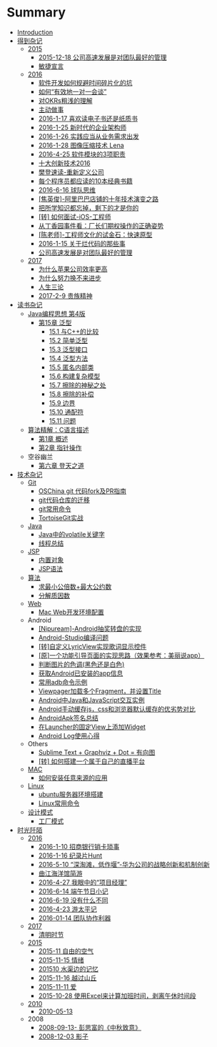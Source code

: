 # Summary

* [Introduction](README.md)
* [得到杂记](de-dao-za-ji.md)
  * [2015](2015.md)
    * [2015-12-18 公司高速发展是对团队最好的管理](de-dao-za-ji/2015/2015-12-18-gong-si-gao-su-fa-zhan-shi-dui-tuan-dui-zui-hao-de-guan-li.md)
    * [敏捷宣言](de-dao-za-ji/2015/min-jie-xuan-yan.md)
  * [2016](de-dao-za-ji/2016.md)
    * [软件开发如何规避时间碎片化的坑](de-dao-za-ji/2016/ruan-jian-kai-fa-ru-he-gui-bi-shi-jian-sui-pian-hua-de-keng.md)
    * [如何“有效地一对一会谈”](de-dao-za-ji/2016/ru-he-201c-you-xiao-di-yi-dui-yi-hui-tan.md)
    * [对OKRs粗浅的理解](de-dao-za-ji/2016/dui-okrs-cu-qian-de-li-jie.md)
    * [主动做事](de-dao-za-ji/2016/zhu-dong-zuo-shi.md)
    * [2016-1-17 喜欢读电子书还是纸质书](de-dao-za-ji/2016/2016-1-17-xi-huan-du-dian-zi-shu-huan-shi-zhi-zhi-shu.md)
    * [2016-1-25 新时代的企业架构师](de-dao-za-ji/2016/2016-1-25-xin-shi-dai-de-qi-ye-jia-gou-shi.md)
    * [2016-1-26 实践应当从业务需求出发](de-dao-za-ji/2016/2016-1-26-shi-jian-ying-dang-cong-ye-wu-xu-qiu-chu-fa.md)
    * [2016-1-28 图像压缩技术 Lena](de-dao-za-ji/2016/2016-1-28-tu-xiang-yasuo-ji-zhu-lena.md)
    * [2016-4-25 软件模块的3项职责](de-dao-za-ji/2016/2016-4-25-ruan-jian-mo-kuai-de-3-xiang-zhi-ze.md)
    * [十大创新技术2016](de-dao-za-ji/2016/shi-da-chuang-xin-ji-zhu-2016.md)
    * [樊登速读-重新定义公司](de-dao-za-ji/2016/fan-deng-su-8bfb-zhong-xin-ding-yi-gong-si.md)
    * [每个程序员都应读的10本经典书籍](de-dao-za-ji/2016/mei-ge-cheng-xu-yuan-du-ying-du-de-10-ben-jing-dian-shu-ji.md)
    * [2016-6-16 球队思维](de-dao-za-ji/2016/2016-6-16-qiu-dui-si-wei.md)
    * [\[焦英俊\]-阿里巴巴店铺的十年技术演变之路](de-dao-za-ji/2016/jiao-ying-4fca5d-a-li-ba-ba-dian-pu-de-shi-nian-ji-zhu-yan-bian-zhi-lu.md)
    * [把所学知识都忘掉，剩下的才是你的](de-dao-za-ji/2016/ba-suo-xue-zhi-shi-du-wang-diao-ff0c-sheng-xia-de-cai-shi-ni-de.md)
    * [\[转\] 如何面试-iOS-工程师](de-dao-za-ji/2016/8f6c5d-ru-he-mian-8bd5-ios-gong-cheng-shi.md)
    * [从丁香园事件看：厂长们期权操作的正确姿势](de-dao-za-ji/2016/cong-ding-xiang-yuan-shi-jian-kan-ff1a-chang-chang-men-qi-quan-cao-zuo-de-zheng-que-zi-shi.md)
    * [\[陈老师\]-工程师文化的试金石：快速原型](de-dao-za-ji/2016/chen-lao-5e085d-gong-cheng-shi-wen-hua-de-shi-jin-shi-ff1a-kuai-su-yuan-xing.md)
    * [2016-1-15 关于烂代码的那些事](de-dao-za-ji/2016/2016-1-15-guan-yu-lan-dai-ma-de-na-xie-shi.md)
    * [公司高速发展是对团队最好的管理](de-dao-za-ji/2016/gong-si-gao-su-fa-zhan-shi-dui-tuan-dui-zui-hao-de-guan-li.md)
  * [2017](de-dao-za-ji/2017.md)
    * [为什么苹果公司效率更高](de-dao-za-ji/2017/wei-shi-yao-ping-guo-gong-si-xiao-lv-geng-gao.md)
    * [为什么努力换不来进步](de-dao-za-ji/2017/wei-shi-yao-nu-li-huan-bu-lai-jin-bu.md)
    * [人生三论](de-dao-za-ji/2017/ren-sheng-san-lun.md)
    * [2017-2-9 贵族精神](de-dao-za-ji/2017/2017-2-9-gui-zu-jing-shen.md)
* [读书杂记](du-shu-za-ji.md)
  * [Java编程思想 第4版](du-shu-za-ji/javabian-cheng-si-xiang-di-4-ban.md)
    * [第15章 泛型](du-shu-za-ji/javabian-cheng-si-xiang-di-4-ban/di-15-zhang-fan-xing.md)
      * [15.1 与C++的比较](du-shu-za-ji/javabian-cheng-si-xiang-di-4-ban/di-15-zhang-fan-xing/151-yu-c-de-bi-jiao.md)
      * [15.2 简单泛型](du-shu-za-ji/javabian-cheng-si-xiang-di-4-ban/di-15-zhang-fan-xing/152-jian-dan-fan-xing.md)
      * [15.3 泛型接口](du-shu-za-ji/javabian-cheng-si-xiang-di-4-ban/di-15-zhang-fan-xing/153-fan-xing-jie-kou.md)
      * [15.4 泛型方法](du-shu-za-ji/javabian-cheng-si-xiang-di-4-ban/di-15-zhang-fan-xing/154-fan-xing-fang-fa.md)
      * [15.5 匿名内部类](du-shu-za-ji/javabian-cheng-si-xiang-di-4-ban/di-15-zhang-fan-xing/155-ni-ming-nei-bu-lei.md)
      * [15.6 构建复杂模型](du-shu-za-ji/javabian-cheng-si-xiang-di-4-ban/di-15-zhang-fan-xing/156-gou-jian-fu-za-mo-xing.md)
      * [15.7 擦除的神秘之处](du-shu-za-ji/javabian-cheng-si-xiang-di-4-ban/di-15-zhang-fan-xing/157-ca-chu-de-shen-mi-zhi-chu.md)
      * [15.8 擦除的补偿](du-shu-za-ji/javabian-cheng-si-xiang-di-4-ban/di-15-zhang-fan-xing/158-ca-chu-de-bu-chang.md)
      * [15.9 边界](du-shu-za-ji/javabian-cheng-si-xiang-di-4-ban/di-15-zhang-fan-xing/159-bian-jie.md)
      * [15.10 通配符](du-shu-za-ji/javabian-cheng-si-xiang-di-4-ban/di-15-zhang-fan-xing/1510-tong-pei-fu.md)
      * [15.11 问题](du-shu-za-ji/javabian-cheng-si-xiang-di-4-ban/di-15-zhang-fan-xing/1511-wen-ti.md)
  * [算法精解：C语言描述](du-shu-za-ji/suan-fa-jing-jie-ff1a-c-yu-yan-miao-shu.md)
    * [第1章 概述](du-shu-za-ji/suan-fa-jing-jie-ff1a-c-yu-yan-miao-shu/di-1-zhang-gai-shu.md)
    * [第2章 指针操作](du-shu-za-ji/suan-fa-jing-jie-ff1a-c-yu-yan-miao-shu/di-2-zhang-zhi-zhen-cao-zuo.md)
  * 空谷幽兰
    * [第六章 登天之道](du-shu-za-ji/di-liu-zhang-deng-tian-zhi-dao.md)
* [技术杂记](ji-shu-za-ji.md)
  * [Git](ji-shu-za-ji/git.md)
    * [OSChina git 代码fork及PR指南](ji-shu-za-ji/git/oschina-git-dai-ma-fork-ji-pr-zhi-nan.md)
    * [git代码仓库的迁移](ji-shu-za-ji/git/gitdai-ma-cang-ku-de-qian-yi.md)
    * [git常用命令](ji-shu-za-ji/git/gitchang-yong-ming-ling.md)
    * [TortoiseGit实战](ji-shu-za-ji/git/tortoisegitshi-zhan.md)
  * [Java](ji-shu-za-ji/java.md)
    * [Java中的volatile关键字](ji-shu-za-ji/java/javazhong-de-volatile-guan-jian-zi.md)
    * [线程总结](ji-shu-za-ji/java/xian-cheng-zong-jie.md)
  * [JSP](ji-shu-za-ji/jsp.md)
    * [内置对象](ji-shu-za-ji/jsp/nei-zhi-dui-xiang.md)
    * [JSP语法](ji-shu-za-ji/jsp/jspyu-fa.md)
  * [算法](ji-shu-za-ji/suan-fa.md)
    * [求最小公倍数+最大公约数](ji-shu-za-ji/suan-fa/qiu-zui-xiao-gong-bei-6570+-zui-da-gong-yue-shu.md)
    * [分解质因数](ji-shu-za-ji/suan-fa/fen-jie-zhi-yin-shu.md)
  * [Web](ji-shu-za-ji/web.md)
    * [Mac Web开发环境配置](ji-shu-za-ji/web/mac-webkai-fa-huan-jing-pei-zhi.md)
  * Android
    * [\[Nipuream\]-Android抽奖转盘的实现](ji-shu-za-ji/nipuream-androidchou-jiang-zhuan-pan-de-shi-xian.md)
    * [Android-Studio编译问题](ji-shu-za-ji/android-studiobian-yi-wen-ti.md)
    * [\[转\]自定义LyricView实现歌词显示控件](ji-shu-za-ji/8f6c5d-zi-ding-yi-lyricview-shi-xian-ge-ci-xian-shi-kong-jian.md)
    * [\[原\]一个功能引导页面的实现思路（效果参考：美丽说app）](ji-shu-za-ji/539f5d-yi-ge-gong-neng-yin-dao-ye-mian-de-shi-xian-si-lu-ff08-xiao-guo-can-kao-ff1a-mei-li-shuo-app.md)
    * [判断图片的色调\(黑色还是白色\)](ji-shu-za-ji/pan-duan-tu-pian-de-se-8c0328-hei-se-huan-shi-bai-827229.md)
    * [获取Android已安装的app信息](ji-shu-za-ji/huo-qu-android-yi-an-zhuang-de-app-xin-xi.md)
    * [常用adb命令示例](ji-shu-za-ji/chang-yong-adb-ming-ling-shi-li.md)
    * [Viewpager加载多个Fragment，并设置Title](ji-shu-za-ji/viewpagerjia-zai-duo-ge-fragment-ff0c-bing-she-zhi-title.md)
    * [Android中Java和JavaScript交互实例](ji-shu-za-ji/androidzhong-javahe-javascript-jiao-hu-shi-li.md)
    * [Android手动缓存js，css和浏览器默认缓存的优劣势对比](ji-shu-za-ji/androidshou-dong-huan-cun-js-css-he-liu-lan-qi-mo-ren-huan-cun-de-you-lie-shi-dui-bi.md)
    * [AndroidApk签名总结](ji-shu-za-ji/androidapkqian-ming-zong-jie.md)
    * [在Launcher的固定View上添加Widget](ji-shu-za-ji/zai-launcher-degu-ding-view-shang-tian-jia-widget.md)
    * [Android Log使用心得](ji-shu-za-ji/android-logshi-yong-xin-de.md)
  * Others
    * [Sublime Text + Graphviz + Dot = 有向图](ji-shu-za-ji/sublime-text-+-graphviz-+-dot-you-xiang-tu.md)
    * [\[转\] 如何搭建一个属于自己的直播平台](ji-shu-za-ji/8f6c5d-ru-he-da-jian-yi-ge-shu-yu-zi-ji-de-zhi-bo-ping-tai.md)
  * [MAC](ji-shu-za-ji/mac.md)
    * [如何安装任意来源的应用](ji-shu-za-ji/ru-he-an-zhuang-ren-yi-lai-yuan-de-ying-yong.md)
  * [Linux](ji-shu-za-ji/linux.md)
    * [ubuntu服务器环境搭建](ji-shu-za-ji/linux/ubuntufu-wu-qi-huan-jing-da-jian.md)
    * [Linux常用命令](ji-shu-za-ji/linux/linuxchang-yong-ming-ling.md)
  * [设计模式](ji-shu-za-ji/she-ji-mo-shi.md)
    * [工厂模式](ji-shu-za-ji/she-ji-mo-shi/gong-chang-mo-shi.md)
* [时光阡陌](shi-guang-qian-mo.md)
  * [2016](2016.md)
    * [2016-1-10 招商银行销卡琐事](shi-guang-qian-mo/2016/2016-1-10-zhao-shang-yin-xing-xiao-qia-suo-shi.md)
    * [2016-1-16 纪录片Hunt](shi-guang-qian-mo/2016/2016-1-16-ji-lupian-hunt.md)
    * [2016-5-10 “深淘滩，低作堰”-华为公司的战略创新和机制创新](shi-guang-qian-mo/2016/2016-5-10-201c-shen-tao-tan-ff0c-di-zuo-yan-201d-hua-wei-gong-si-de-zhan-lve-chuang-xin-he-ji-zhi-chuang-xin.md)
    * [曲江海洋馆简游](shi-guang-qian-mo/2016/qu-jiang-hai-yang-guan-jian-you.md)
    * [2016-4-27 我眼中的“项目经理”](shi-guang-qian-mo/2016/2016-4-27-wo-yan-zhong-de-201c-xiang-mu-jing-li-201d.md)
    * [2016-6-14 端午节日小记](shi-guang-qian-mo/2016/2016-6-14duan-wu-jie-ri-xiao-ji.md)
    * [2016-6-19 没有什么不同](shi-guang-qian-mo/2016/2016-6-19-mei-you-shi-yao-bu-tong.md)
    * [2016-4-23 游太平记](shi-guang-qian-mo/2016/2016-4-23-you-tai-ping-ji.md)
    * [2016-01-14 团队协作利器](shi-guang-qian-mo/2016/2016-01-14-tuan-dui-xie-zuo-li-qi.md)
  * [2017](2017.md)
    * [清明时节](shi-guang-qian-mo/2017/qing-ming-shi-jie.md)
  * [2015](2015.md)
    * [2015-11 自由的空气](2015/2015-11-zi-you-de-kong-qi.md)
    * [2015-11-15 情绪](2015/2015-11-15-qing-xu.md)
    * [201510 水渠边的记忆](2015/201510-shui-qu-bian-de-ji-yi.md)
    * [2015-11-16 越过山丘](2015/2015-11-16-yue-guo-shan-qiu.md)
    * [2015-11-11 爱](2015/2015-11-11-ai.md)
    * [2015-10-28 使用Excel来计算加班时间，剥离午休时间段](2015/2015-10-28-shi-yong-excel-lai-ji-suan-jia-ban-shi-jian-ff0c-bo-li-wu-xiu-shi-jian-duan.md)
  * [2010](2010.md)
    * [2010-05-13](2010/2010-05-13.md)
  * 2008
    * [2008-09-13- 彭思富的《中秋致意》](2008-09-13-peng-si-fu-de-300a-zhong-qiu-zhi-yi-300b.md)
    * [2008-12-03 影子](2008-12-03-ying-zi.md)

